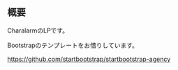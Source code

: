 ## 概要

CharalarmのLPです。

Bootstrapのテンプレートをお借りしています。

https://github.com/startbootstrap/startbootstrap-agency
